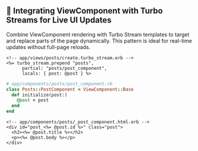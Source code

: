 ## 🚀 Integrating ViewComponent with Turbo Streams for Live UI Updates
Combine ViewComponent rendering with Turbo Stream templates to target and replace parts of the page dynamically. This pattern is ideal for real-time updates without full-page reloads.

```erb
<!-- app/views/posts/create.turbo_stream.erb -->
<%= turbo_stream.prepend "posts",
      partial: "posts/post_component",
      locals: { post: @post } %>
```

```ruby
# app/components/posts/post_component.rb
class Posts::PostComponent < ViewComponent::Base
  def initialize(post:)
    @post = post
  end
end
```

```erb
<!-- app/components/posts/_post_component.html.erb -->
<div id="post_<%= @post.id %>" class="post">
  <h2><%= @post.title %></h2>
  <p><%= @post.body %></p>
</div>
```